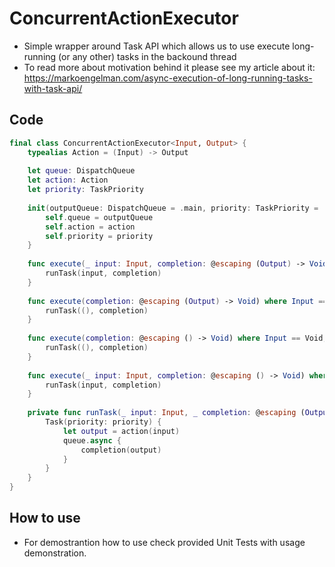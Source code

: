 # ConcurrentActionExecutor
- Simple wrapper around Task API which allows us to use execute long-running (or any other) tasks in the backound thread
- To read more about motivation behind it please see my article about it: https://markoengelman.com/async-execution-of-long-running-tasks-with-task-api/

## Code
```Swift
final class ConcurrentActionExecutor<Input, Output> {
    typealias Action = (Input) -> Output
    
    let queue: DispatchQueue
    let action: Action
    let priority: TaskPriority
    
    init(outputQueue: DispatchQueue = .main, priority: TaskPriority = .high, action: @escaping Action) {
        self.queue = outputQueue
        self.action = action
        self.priority = priority
    }
    
    func execute(_ input: Input, completion: @escaping (Output) -> Void) {
        runTask(input, completion)
    }
    
    func execute(completion: @escaping (Output) -> Void) where Input == Void {
        runTask((), completion)
    }
    
    func execute(completion: @escaping () -> Void) where Input == Void, Output == Void {
        runTask((), completion)
    }
    
    func execute(_ input: Input, completion: @escaping () -> Void) where Output == Void {
        runTask(input, completion)
    }
    
    private func runTask(_ input: Input, _ completion: @escaping (Output) -> Void) {
        Task(priority: priority) {
            let output = action(input)
            queue.async {
                completion(output)
            }
        }
    }
}
```
## How to use
- For demostrantion how to use check provided Unit Tests with usage demonstration.
